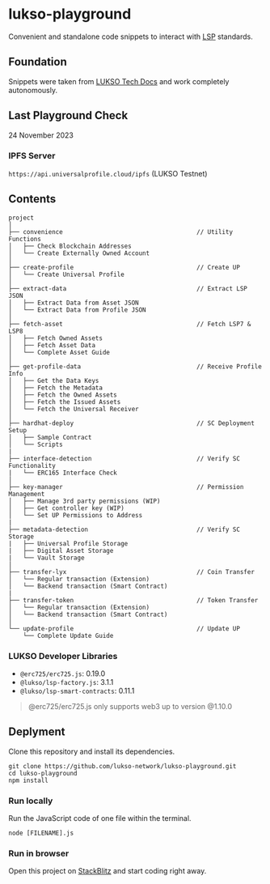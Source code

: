 # lukso-playground

Convenient and standalone code snippets to interact with [LSP](https://docs.lukso.tech/standards/standards-roadmap) standards.

## Foundation

Snippets were taken from [LUKSO Tech Docs](https://docs.lukso.tech/) and work completely autonomously.

## Last Playground Check

24 November 2023

### IPFS Server

`https://api.universalprofile.cloud/ipfs` (LUKSO Testnet)

## Contents

```
project
│
├── convenience                                     // Utility Functions
│   ├── Check Blockchain Addresses
│   └── Create Externally Owned Account
│
├── create-profile                                  // Create UP
│   └── Create Universal Profile
│
├── extract-data                                    // Extract LSP JSON
│   ├── Extract Data from Asset JSON
│   └── Extract Data from Profile JSON
│
├── fetch-asset                                     // Fetch LSP7 & LSP8
│   ├── Fetch Owned Assets
│   ├── Fetch Asset Data
│   └── Complete Asset Guide
│
├── get-profile-data                                // Receive Profile Info
│   ├── Get the Data Keys
│   ├── Fetch the Metadata
│   ├── Fetch the Owned Assets
│   ├── Fetch the Issued Assets
│   └── Fetch the Universal Receiver
│
├── hardhat-deploy                                  // SC Deployment Setup
│   ├── Sample Contract
│   └── Scripts
|
├── interface-detection                             // Verify SC Functionality
|   └── ERC165 Interface Check
│
├── key-manager                                     // Permission Management
│   ├── Manage 3rd party permissions (WIP)
│   ├── Get controller key (WIP)
│   └── Set UP Permissions to Address
|
├── metadata-detection                              // Verify SC Storage
|   ├── Universal Profile Storage
|   ├── Digital Asset Storage
|   └── Vault Storage
│
├── transfer-lyx                                    // Coin Transfer
│   └── Regular transaction (Extension)
│   └── Backend transaction (Smart Contract)
|
├── transfer-token                                  // Token Transfer
│   └── Regular transaction (Extension)
│   └── Backend transaction (Smart Contract)
│
└── update-profile                                  // Update UP
    └── Complete Update Guide
```

### LUKSO Developer Libraries

- `@erc725/erc725.js`: 0.19.0
- `@lukso/lsp-factory.js`: 3.1.1
- `@lukso/lsp-smart-contracts`: 0.11.1

> @erc725/erc725.js only supports web3 up to version @1.10.0

## Deplyment

Clone this repository and install its dependencies.

```
git clone https://github.com/lukso-network/lukso-playground.git
cd lukso-playground
npm install
```

### Run locally

Run the JavaScript code of one file within the terminal.

```
node [FILENAME].js
```

### Run in browser

Open this project on [StackBlitz](https://stackblitz.com/github/lukso-network/lukso-playground) and start coding right away.
